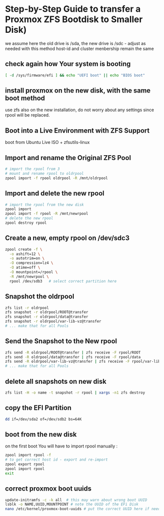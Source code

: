 # Step-by-Step Guide to transfer a Proxmox ZFS Bootdisk to Smaller Disk)
we assume here the old drive is /sda, the new drive is /sdc - adjust as needed
with this method host-id and cluster menbership remain the same

## check again how Your system is booting
```bash
[ -d /sys/firmware/efi ] && echo "UEFI boot" || echo "BIOS boot"
```

## install proxmox on the new disk, with the same boot method
use zfs also on the new installation, do not worry about any settings since rpool will be replaced.

## Boot into a Live Environment with ZFS Support
boot from Ubuntu Live ISO + zfsutils-linux

## Import and rename the Original ZFS Pool
```bash
# import the rpool from 3
# mount and rename rpool to oldrpool
zpool import -f rpool oldrpool -R /mnt/oldrpool
```

## Import and delete the new rpool
```bash
# import the rpool from the new disk
zpool import
zpool import -f rpool -R /mnt/newrpool
# delete the new rpool
zpool destroy rpool
```

## Create a new, empty rpool on /dev/sdc3
```bash
zpool create -f \
  -o ashift=12 \
  -o autotrim=on \
  -O compression=lz4 \
  -O atime=off \
  -O mountpoint=/rpool \
  -R /mnt/newrpool \
  rpool /dev/sdb3   # select correct partition here
```

## Snapshot the oldrpool
```bash
zfs list -r oldrpool 
zfs snapshot -r oldrpool/ROOT@transfer
zfs snapshot -r oldrpool/data@transfer
zfs snapshot -r oldrpool/var-lib-vz@transfer
# ... make that for all Pools
```

## Send the Snapshot to the New rpool
```bash
zfs send -R oldrpool/ROOT@transfer | zfs receive -F rpool/ROOT
zfs send -R oldrpool/data@transfer | zfs receive -F rpool/data
zfs send -R oldrpool/var-lib-vz@transfer | zfs receive -F rpool/var-lib-vz
# ... make that for all Pools
```
## delete all snapshots on new disk
```bash
zfs list -H -o name -t snapshot -r rpool | xargs -n1 zfs destroy
```

## copy the EFI Partition
```bash
dd if=/dev/sda2 of=/dev/sdb2 bs=64K
```


## boot from the new disk
on the first boot You will have to import rpool manually :
```bash
zpool import rpool -f
# to get correct host id - export and re-import
zpool export rpool
zpool import rpool
exit
```

## correct proxmox boot uuids
```bash
update-initramfs -c -k all  # this may warn about wrong boot UUID
lsblk -o NAME,UUID,MOUNTPOINT # note the UUID of the EFi Disk
nano /etc/kernel/proxmox-boot-uuids # put the correct UUID here if needed
```
